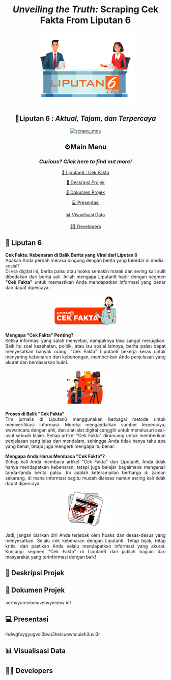 <div align="center"><h1><b><em>Unveiling the Truth:</em></b> Scraping Cek Fakta From Liputan 6</h1>
</div>
<p align="center" width="60%">
    <img width="60%" src="logo/logo liputan 6.png">
</p>
<div align="center">
<h2>📢Liputan 6 : <em>Aktual, Tajam, dan Terpercaya</em></h2>
    
[![scrape_mds](https://github.com/dwiftrnti/PraktikumMDS-Scrapping/actions/workflows/main.yml/badge.svg)](https://github.com/dwiftrnti/PraktikumMDS-Scrapping/actions/workflows/main.yml)
</div>

<div align="center">

## ⚙️Main Menu
</div>

<div align="center"><h3><em>Curious? Click here to find out more!</h3></em>
</div>
<div align="center">

[:newspaper: Liputan6 : Cek Fakta](#newspaper-liputan-6)

[:mag_right: Deskripsi Projek](#mag_right-deskripsi-projek)

[:open_file_folder: Dokumen Projek](#open_file_folder-dokumen-projek)

[:computer: Presentasi](#computer-presentasi)

[:bar_chart: Visualisasi Data](#bar_chart-visualisasi-data)

[:woman_technologist: Developers](#woman_technologist-developers)
</div>

## :newspaper: Liputan 6


<div>
    <b>Cek Fakta: Kebenaran di Balik Berita yang Viral dari Liputan 6</b>
</div>
Apakah Anda pernah merasa bingung dengan berita yang beredar di media sosial?
<div align="justify">
Di era digital ini, berita palsu atau hoaks semakin marak dan sering kali sulit dibedakan dari berita asli. Inilah mengapa Liputan6 hadir dengan segmen <b>"Cek Fakta"</b> untuk memastikan Anda mendapatkan informasi yang benar dan dapat dipercaya.
</div>
</div>
<p align="center" width="50%">
    <img width="40%" src="logo/cek fakta.png">
</p>
    
<div><b>Mengapa "Cek Fakta" Penting?</b>
</div>
<div align="justify">
Ketika informasi yang salah menyebar, dampaknya bisa sangat merugikan. Baik itu soal kesehatan, politik, atau isu sosial lainnya, berita palsu dapat menyesatkan banyak orang. "Cek Fakta" Liputan6 bekerja keras untuk menyaring kebenaran dari kebohongan, memberikan Anda penjelasan yang akurat dan berdasarkan bukti.
</div>

<p align="center" width="40%">
    <img width="30%" src="logo/jurnalis.png">
</p>

<div><b>Proses di Balik "Cek Fakta"</b></div>
<div align="justify">
Tim jurnalis di Liputan6 menggunakan berbagai metode untuk memverifikasi informasi. Mereka mengandalkan sumber terpercaya, wawancara dengan ahli, dan alat-alat digital canggih untuk menelusuri asal-usul sebuah klaim. Setiap artikel "Cek Fakta" dirancang untuk memberikan penjelasan yang jelas dan mendalam, sehingga Anda tidak hanya tahu apa yang benar, tetapi juga mengerti mengapa itu benar.
</div>
</p>

<div><b>Mengapa Anda Harus Membaca "Cek Fakta"?</b></div>
<div align="justify">
Setiap kali Anda membaca artikel "Cek Fakta" dari Liputan6, Anda tidak hanya mendapatkan kebenaran, tetapi juga belajar bagaimana mengenali tanda-tanda berita palsu. Ini adalah keterampilan berharga di zaman sekarang, di mana informasi begitu mudah diakses namun sering kali tidak dapat dipercaya.
</div>
<p align="center" width="40%">
    <img width="30%" src="logo/hoax.png">
</p>
<div align="justify">
Jadi, jangan biarkan diri Anda terjebak oleh hoaks dan desas-desus yang menyesatkan. Selalu cek kebenaran dengan Liputan6. Tetap bijak, tetap kritis, dan pastikan Anda selalu mendapatkan informasi yang akurat. Kunjungi segmen "Cek Fakta" di Liputan6 dan jadilah bagian dari masyarakat yang terinformasi dengan baik!
</div>

## :mag_right: Deskripsi Projek

## :open_file_folder: Dokumen Projek

uerhvyureivbeiuvehvyieobw ief

## :computer: Presentasi

ihdwgfuygyugvoi3bvu3heicuewhcuieh3uvi3r

## :bar_chart: Visualisasi Data
## :woman_technologist: Developers


